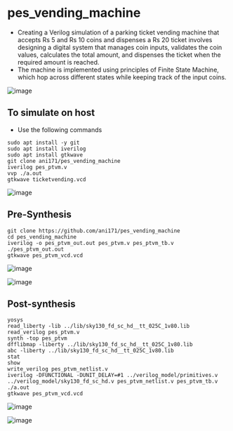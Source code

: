 # pes_vending_machine

- Creating a Verilog simulation of a parking ticket vending machine that accepts Rs 5 and Rs 10 coins and dispenses a Rs 20 ticket involves designing a digital system that manages coin inputs, validates the coin values, calculates the total amount, and dispenses the ticket when the required amount is reached.
- The machine is implemented using principles of Finite State Machine, which hop across different states while keeping track of the input coins.

![image](https://github.com/ani171/pes_vending_machine/assets/97838595/1fee65f5-59f3-44df-ab8f-32603cc3c320)

## To simulate on host

- Use the following commands
```
sudo apt install -y git
sudo apt install iverilog
sudo apt install gtkwave
git clone ani171/pes_vending_machine
iverilog pes_ptvm.v
vvp ./a.out
gtkwave ticketvending.vcd
```
![image](https://github.com/ani171/pes_vending_machine/assets/97838595/d9a18dc6-9790-4f66-b195-7d7c696b590c)

## Pre-Synthesis

```
git clone https://github.com/ani171/pes_vending_machine
cd pes_vending_machine
iverilog -o pes_ptvm_out.out pes_ptvm.v pes_ptvm_tb.v
./pes_ptvm_out.out
gtkwave pes_ptvm_vcd.vcd
```

![image](https://github.com/ani171/pes_vending_machine/assets/97838595/bff5bb70-d442-4865-a8b3-93563d32d8a9)

![image](https://github.com/ani171/pes_vending_machine/assets/97838595/0fd02ebf-defe-4444-8c0a-53135017ccbe)

## Post-synthesis
```
yosys
read_liberty -lib ../lib/sky130_fd_sc_hd__tt_025C_1v80.lib
read_verilog pes_ptvm.v
synth -top pes_ptvm
dfflibmap -liberty ../lib/sky130_fd_sc_hd__tt_025C_1v80.lib
abc -liberty ../lib/sky130_fd_sc_hd__tt_025C_1v80.lib
stat
show
write_verilog pes_ptvm_netlist.v
iverilog -DFUNCTIONAL -DUNIT_DELAY=#1 ../verilog_model/primitives.v ../verilog_model/sky130_fd_sc_hd.v pes_ptvm_netlist.v pes_ptvm_tb.v
./a.out
gtkwave pes_ptvm_vcd.vcd
```
![image](https://github.com/ani171/pes_vending_machine/assets/97838595/4be4146e-c8bc-4723-86c9-d09e212747b0)

![image](https://github.com/ani171/pes_vending_machine/assets/97838595/5d5cb087-e0da-4dda-9b59-42250a0bca10)

